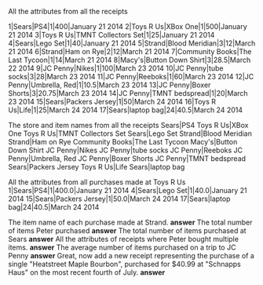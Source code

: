 All the attributes from all the receipts

1|Sears|PS4|1|400|January 21 2014
2|Toys R Us|XBox One|1|500|January 21 2014
3|Toys R Us|TMNT Collectors Set|1|25|January 21 2014
4|Sears|Lego Set|1|40|January 21 2014
5|Strand|Blood Meridian|3|12|March 21 2014
6|Strand|Ham on Rye|2|12|March 21 2014
7|Community Books|The Last Tycoon|1|14|March 21 2014
8|Macy's|Button Down Shirt|3|28.5|March 22 2014
9|JC Penny|Nikes|1|100|March 23 2014
10|JC Penny|tube socks|3|28|March 23 2014
11|JC Penny|Reeboks|1|60|March 23 2014
12|JC Penny|Umbrella, Red|1|10.5|March 23 2014
13|JC Penny|Boxer Shorts|3|20.75|March 23 2014
14|JC Penny|TMNT bedspread|1|20|March 23 2014
15|Sears|Packers Jersey|1|50|March 24 2014
16|Toys R Us|Life|1|25|March 24 2014
17|Sears|laptop bag|24|40.5|March 24 2014


The store and item names from all the receipts
Sears|PS4
Toys R Us|XBox One
Toys R Us|TMNT Collectors Set
Sears|Lego Set
Strand|Blood Meridian
Strand|Ham on Rye
Community Books|The Last Tycoon
Macy's|Button Down Shirt
JC Penny|Nikes
JC Penny|tube socks
JC Penny|Reeboks
JC Penny|Umbrella, Red
JC Penny|Boxer Shorts
JC Penny|TMNT bedspread
Sears|Packers Jersey
Toys R Us|Life
Sears|laptop bag


All the attributes from all purchases made at Toys R Us
1|Sears|PS4|1|400.0|January 21 2014
4|Sears|Lego Set|1|40.0|January 21 2014
15|Sears|Packers Jersey|1|50.0|March 24 2014
17|Sears|laptop bag|24|40.5|March 24 2014

The item name of each purchase made at Strand.
**answer**
The total number of items Peter purchased
**answer**
The total number of items purchased at Sears
**answer**
All the attributes of receipts where Peter bought multiple items.
**answer**
The average number of items purchased on a trip to JC Penny
**answer**
Great, now add a new receipt representing the purchase of a single "Heatstreet Maple Bourbon", purchased for $40.99 at "Schnapps Haus" on the most recent fourth of July.
**answer**